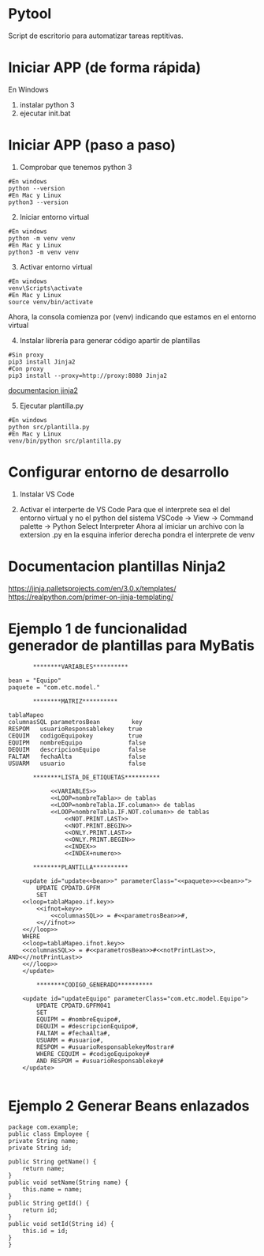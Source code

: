 # Pytool
Script de escritorio para automatizar tareas reptitivas.

# Iniciar APP (de forma rápida)

En Windows 
1. instalar python 3
2. ejecutar init.bat 

# Iniciar APP (paso a paso)

1. Comprobar que tenemos python 3
```
#En windows
python --version
#En Mac y Linux
python3 --version 
```

2. Iniciar entorno virtual
```
#En windows
python -m venv venv
#En Mac y Linux
python3 -m venv venv
```

3. Activar entorno virtual
```
#En windows
venv\Scripts\activate
#En Mac y Linux
source venv/bin/activate
```
Ahora, la consola comienza por (venv)
indicando que estamos en el entorno virtual

4. Instalar librería para generar código apartir de plantillas
```
#Sin proxy
pip3 install Jinja2
#Con proxy
pip3 install --proxy=http://proxy:8080 Jinja2
```
[documentacion jinja2](https://jinja.palletsprojects.com/en/3.1.x/templates/#expressions)


5. Ejecutar plantilla.py
```
#En windows
python src/plantilla.py
#En Mac y Linux
venv/bin/python src/plantilla.py
```

# Configurar entorno de desarrollo 

1. Instalar VS Code

2. Activar el interperte de VS Code
Para que el interprete sea el del entorno virtual
y no el python del sistema
VSCode -> View -> Command palette -> Python Select Interpreter 
Ahora al imiciar un archivo con la extersion .py 
en la esquina inferior derecha pondra el interprete de venv

# Documentacion plantillas Ninja2

https://jinja.palletsprojects.com/en/3.0.x/templates/
https://realpython.com/primer-on-jinja-templating/


# Ejemplo 1 de funcionalidad generador de plantillas para MyBatis 

```
       ********VARIABLES**********

bean = "Equipo"
paquete = "com.etc.model."

       ********MATRIZ**********

tablaMapeo
columnasSQL parametrosBean         key 
RESPOM   usuarioResponsablekey    true
CEQUIM   codigoEquipokey          true
EQUIPM   nombreEquipo             false
DEQUIM   descripcionEquipo        false
FALTAM   fechaAlta                false
USUARM   usuario                  false

       ********LISTA_DE_ETIQUETAS**********

            <<VARIABLES>>
            <<LOOP=nombreTabla>> de tablas
            <<LOOP=nombreTabla.IF.columan>> de tablas
            <<LOOP=nombreTabla.IF.NOT.columan>> de tablas
                <<NOT.PRINT.LAST>>
                <<NOT.PRINT.BEGIN>>
                <<ONLY.PRINT.LAST>>
                <<ONLY.PRINT.BEGIN>>
                <<INDEX>>
                <<INDEX+numero>>
            
       ********PLANTILLA**********

	<update id="update<<bean>>" parameterClass="<<paquete>><<bean>>">
		UPDATE CPDATD.GPFM
		SET       
    <<loop=tablaMapeo.if.key>>
        <<ifnot=key>>
            <<columnasSQL>> = #<<parametrosBean>>#,
        <<//ifnot>>
    <<//loop>>   
    WHERE
    <<loop=tablaMapeo.ifnot.key>>
    <<columnasSQL>> = #<<parametrosBean>>#<<notPrintLast>>, AND<<//notPrintLast>>
    <<//loop>>
	</update>
    
        ********CODIGO_GENERADO**********
    
    <update id="updateEquipo" parameterClass="com.etc.model.Equipo">
		UPDATE CPDATD.GPFM041
		SET
		EQUIPM = #nombreEquipo#,
		DEQUIM = #descripcionEquipo#,
		FALTAM = #fechaAlta#,
		USUARM = #usuario#,
		RESPOM = #usuarioResponsablekeyMostrar#
		WHERE CEQUIM = #codigoEquipokey#
		AND RESPOM = #usuarioResponsablekey#
	</update>
    
```  

# Ejemplo 2 Generar Beans enlazados


``` 
package com.example;  
public class Employee {  
private String name;  
private String id;  
 
public String getName() {  
    return name;  
}  
public void setName(String name) {  
    this.name = name;  
}  
public String getId() {  
    return id;  
}  
public void setId(String id) {  
    this.id = id;  
}  
}  
``` 